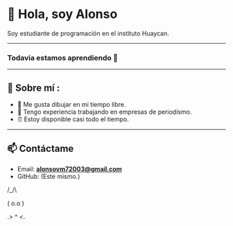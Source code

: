 # 👋 Hola, soy Alonso
Soy estudiante de programación en el instituto Huaycan.

---

### Todavia estamos aprendiendo 📖

---

## 📂 Sobre mí : 
- 🎨 Me gusta dibujar en mi tiempo libre.  
- 📰 Tengo experiencia trabajando en empresas de periodismo.
- ⏰ Estoy disponible casi todo el tiempo.  

---

## 📫 Contáctame
- Email: **alonsovm72003@gmail.com**  
- GitHub: (Este mismo.)


 /\_/\  
 
( o.o ) 

.> ^ <. 

